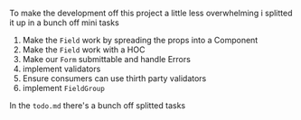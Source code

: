 To make the development off this project a little less overwhelming i splitted it up in a bunch off mini tasks

1. Make the `Field` work by spreading the props into a Component
2. Make the `Field` work with a HOC
3. Make our `Form` submittable and handle Errors
4. implement validators
5. Ensure consumers can use thirth party validators
6. implement `FieldGroup`

In the `todo.md` there's a bunch off splitted tasks
